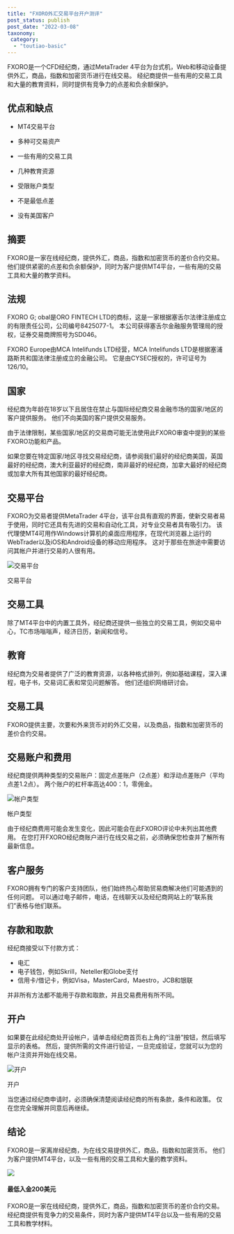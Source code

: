 ```yaml
---
title: "FXORO外汇交易平台开户测评"
post_status: publish
post_date: "2022-03-08"
taxonomy:
 category: 
  - "toutiao-basic"
---
```


FXORO是一个CFD经纪商，通过MetaTrader 4平台为台式机，Web和移动设备提供外汇，商品，指数和加密货币进行在线交易。 经纪商提供一些有用的交易工具和大量的教育资料，同时提供有竞争力的点差和负余额保护。

## 优点和缺点

- MT4交易平台

- 多种可交易资产

- 一些有用的交易工具

- 几种教育资源

- 受限账户类型

- 不是最低点差

- 没有美国客户


## 摘要

FXORO是一家在线经纪商，提供外汇，商品，指数和加密货币的差价合约交易。 他们提供紧密的点差和负余额保护，同时为客户提供MT4平台，一些有用的交易工具和大量的教学资料。

## 法规

FXORO G; obal是ORO FINTECH LTD的商标，这是一家根据塞舌尔法律注册成立的有限责任公司，公司编号8425077-1。 本公司获得塞舌尔金融服务管理局的授权，证券交易商牌照号为SD046。

FXORO Europe由MCA Intelifunds LTD经营，MCA Intelifunds LTD是根据塞浦路斯共和国法律注册成立的金融公司。 它是由CYSEC授权的，许可证号为126/10。

## 国家

经纪商为年龄在18岁以下且居住在禁止与国际经纪商交易金融市场的国家/地区的客户提供服务。 他们不向美国的客户提供交易服务。

由于法律限制，某些国家/地区的交易商可能无法使用此FXORO审查中提到的某些FXORO功能和产品。

如果您要在特定国家/地区寻找交易经纪商，请参阅我们最好的经纪商美国，英国最好的经纪商，澳大利亚最好的经纪商，南非最好的经纪商，加拿大最好的经纪商或加拿大所有其他国家的最好经纪商。

## 交易平台

FXORO为交易者提供MetaTrader 4平台，该平台具有直观的界面，使新交易者易于使用，同时它还具有先进的交易和自动化工具，对专业交易者具有吸引力。 该代理使MT4可用作Windows计算机的桌面应用程序，在现代浏览器上运行的WebTrader以及iOS和Android设备的移动应用程序。 这对于那些在旅途中需要访问其帐户并进行交易的人很有用。

![交易平台](https://cdn.fendou.la/funstoutiao/2020/11/FXORO-Review-Trading-Platform.png "交易平台")

交易平台

## 交易工具

除了MT4平台中的内置工具外，经纪商还提供一些独立的交易工具，例如交易中心，TC市场嗡嗡声，经济日历，新闻和信号。

## 教育

经纪商为交易者提供了广泛的教育资源，以各种格式排列，例如基础课程，深入课程，电子书，交易词汇表和常见问题解答。 他们还组织网络研讨会。

## 交易工具

FXORO提供主要，次要和外来货币对的外汇交易，以及商品，指数和加密货币的差价合约交易。

## 交易账户和费用

经纪商提供两种类型的交易账户：固定点差账户（2点差）和浮动点差账户（平均点差1.2点）。 两个账户的杠杆率高达400：1，零佣金。

![帐户类型](https://cdn.fendou.la/funstoutiao/2020/11/FXORO-Review-Account-Types.png "帐户类型")

帐户类型

由于经纪商费用可能会发生变化，因此可能会在此FXORO评论中未列出其他费用。 在您打开FXORO经纪商账户进行在线交易之前，必须确保您检查并了解所有最新信息。

## 客户服务

FXORO拥有专门的客户支持团队，他们始终热心帮助贸易商解决他们可能遇到的任何问题。 可以通过电子邮件，电话，在线聊天以及经纪商网站上的“联系我们”表格与他们联系。

## 存款和取款

经纪商接受以下付款方式：

- 电汇
- 电子钱包，例如Skrill，Neteller和Globe支付
- 信用卡/借记卡，例如Visa，MasterCard，Maestro，JCB和银联

并非所有方法都不能用于存款和取款，并且交易费用有所不同。

## 开户

如果要在此经纪商处开设帐户，请单击经纪商首页右上角的“注册”按钮，然后填写显示的表格。 然后，提供所需的文件进行验证，一旦完成验证，您就可以为您的帐户注资并开始在线交易。

![开户](https://cdn.fendou.la/funstoutiao/2020/11/FXORO-Review-Account-Opening-571x1024.png "开户")

开户

当您通过经纪商申请时，必须确保清楚阅读经纪商的所有条款，条件和政策。 仅在您完全理解并同意后再继续。

## 结论

FXORO是一家离岸经纪商，为在线交易提供外汇，商品，指数和加密货币。 他们为客户提供MT4平台，以及一些有用的交易工具和大量的教学资料。

![](https://cdn.fendou.la/funstoutiao/2020/11/FXORO-Logo.png)

#### 最低入金200美元

FXORO是一家在线经纪商，提供外汇，商品，指数和加密货币的差价合约交易。 经纪商提供有竞争力的交易条件，同时为客户提供MT4平台以及一些有用的交易工具和教学材料。
